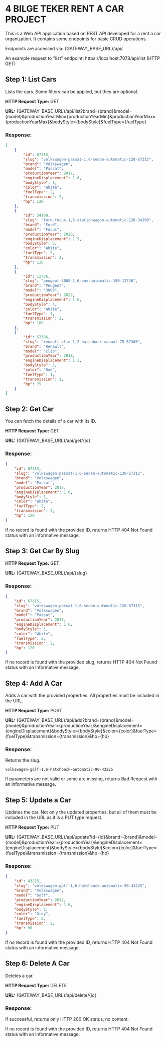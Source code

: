 # 4 BILGE TEKER RENT A CAR PROJECT

This is a Web API application based on REST API developed for a rent a car organization. It contains some endpoints for basic CRUD operations.

Endpoints are accessed via: {GATEWAY_BASE_URL}/api/

An example request to "list" endpoint:
https://localhost:7078/api/list (HTTP GET)

## Step 1: List Cars

Lists the cars. Some filters can be applied, but they are optional.

**HTTP Request Type:** GET

**URL:** {GATEWAY_BASE_URL}/api/list?brand={brand}&model={model}&productionYearMin={productionYearMin}&productionYearMax={productionYearMax}&bodyStyle={bodyStyle}&fuelType={fuelType}

### **Response:**

```json
[
    {
        "id": 67315,
        "slug": "volkswagen-passat-1,6-sedan-automatic-120-67315",
        "brand": "Volkswagen",
        "model": "Passat",
        "productionYear": 2017,
        "engineDisplacement": 1.6,
        "bodyStyle": 1,
        "color": "White",
        "fuelType": 2,
        "transmission": 2,
        "hp": 120
    },
    {
        "id": 34160,
        "slug": "ford-focus-1,5-stationwagon-automatic-120-34160",
        "brand": "Ford",
        "model": "Focus",
        "productionYear": 2020,
        "engineDisplacement": 1.5,
        "bodyStyle": 3,
        "color": "White",
        "fuelType": 2,
        "transmission": 2,
        "hp": 120
    },
    {
        "id": 12736,
        "slug": "peugeot-3008-1,6-suv-automatic-180-12736",
        "brand": "Peugeot",
        "model": "3008",
        "productionYear": 2022,
        "engineDisplacement": 1.6,
        "bodyStyle": 4,
        "color": "White",
        "fuelType": 1,
        "transmission": 2,
        "hp": 180
    },
    {
        "id": 57386,
        "slug": "renault-clio-1,2-hatchback-manual-75-57386",
        "brand": "Renault",
        "model": "Clio",
        "productionYear": 2018,
        "engineDisplacement": 1.2,
        "bodyStyle": 2,
        "color": "Red",
        "fuelType": 1,
        "transmission": 1,
        "hp": 75
    }
]
```

## Step 2: Get Car

You can fetch the details of a car with its ID.

**HTTP Request Type:** GET

**URL:** {GATEWAY_BASE_URL}/api/get/{id}

### **Response:**

```json
{
    "id": 67315,
    "slug": "volkswagen-passat-1,6-sedan-automatic-120-67315",
    "brand": "Volkswagen",
    "model": "Passat",
    "productionYear": 2017,
    "engineDisplacement": 1.6,
    "bodyStyle": 1,
    "color": "White",
    "fuelType": 2,
    "transmission": 2,
    "hp": 120
}
```

If no record is found with the provided ID, returns HTTP 404 Not Found status with an informative message.

## Step 3: Get Car By Slug

**HTTP Request Type:** GET

**URL:** {GATEWAY_BASE_URL}/api/{slug}

### **Response:**

```json
{
    "id": 67315,
    "slug": "volkswagen-passat-1,6-sedan-automatic-120-67315",
    "brand": "Volkswagen",
    "model": "Passat",
    "productionYear": 2017,
    "engineDisplacement": 1.6,
    "bodyStyle": 1,
    "color": "White",
    "fuelType": 2,
    "transmission": 2,
    "hp": 120
}
```

If no record is found with the provided slug, returns HTTP 404 Not Found status with an informative message.

## Step 4: Add A Car

Adds a car with the provided properties. All properties must be included in the URL.

**HTTP Request Type:** POST

**URL:** {GATEWAY_BASE_URL}/api/add?brand={brand}&model={model}&productionYear={productionYear}&engineDisplacement={engineDisplacement}&bodyStyle={bodyStyle}&color={color}&fuelType={fuelType}&transmission={transmission}&hp={hp}

### **Response:**

Returns the slug.

```
volkswagen-golf-1,6-hatchback-automatic-90-43225
```

If parameters are not valid or some are missing, returns Bad Request with an informative message.

## Step 5: Update a Car

Updates the car. Not only the updated properties, but all of them must be included in the URL as it is a PUT type request.

**HTTP Request Type:** PUT

**URL:** {GATEWAY_BASE_URL}/api/update?id={id}&brand={brand}&model={model}&productionYear={productionYear}&engineDisplacement={engineDisplacement}&bodyStyle={bodyStyle}&color={color}&fuelType={fuelType}&transmission={transmission}&hp={hp}

### **Response:**

```json
{
    "id": 43225,
    "slug": "volkswagen-golf-1,6-hatchback-automatic-90-43225",
    "brand": "Volkswagen",
    "model": "Golf",
    "productionYear": 2012,
    "engineDisplacement": 1.6,
    "bodyStyle": 2,
    "color": "Gray",
    "fuelType": 2,
    "transmission": 2,
    "hp": 90
}
```

If no record is found with the provided ID, returns HTTP 404 Not Found status with an informative message.

## Step 6: Delete A Car

Deletes a car.

**HTTP Request Type:** DELETE

**URL:** {GATEWAY_BASE_URL}/api/delete/{id}

### **Response:**

If successful, returns only HTTP 200 OK status, no content.

If no record is found with the provided ID, returns HTTP 404 Not Found status with an informative message.
